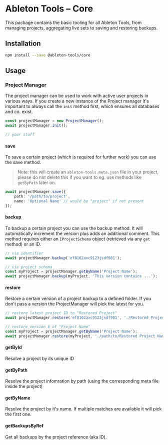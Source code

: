 # Ableton Tools – Core

This package contains the basic tooling for all Ableton Tools, from managing projects,
aggregating live sets to saving and restoring backups.


## Installation

```bash
npm install --save @ableton-tools/core
```

## Usage

### Project Manager

The project manager can be used to work with active user projects in various ways.
If you create a new instance of the Project manager it's important to always call the `init` method first, which ensures all databases and co. exist.

```ts
const projectManager = new ProjectManager();
await projectManager.init();

// your stuff
```

#### save

To save a certain project (which is required for further work) you can use the save method.

> Note: this will create an `ableton-tools.meta.json` file in your project, please do not delete this if you want to eg. use methods like `getByPath` later on.

```ts
await projectManager.save({
    path: '/path/to/project',
    name: 'Optional Name' // would be "project" if not present
});
```

#### backup

To backup a certain project you can use the backup method. It will automatically
increment the version plus adds an additional comment. This method requires either 
an `IProjectSchema` object (retrieved via any `get` method) or an ID.

```ts
// via identifier
await projectManager.backup('ef8102axc9123jsdf981');

// via project schema
const myProject = projectManager.getByName('Project Name');
await projectManager.backup(myProject, 'This version contains ...');
```

#### restore

Restore a certain version of a project backup to a defined folder. If you don't pass a version the ProjectManager will pick the latest for you.

```ts
// restore latest project ID to "Restored Project"
await projectManager.restore('ef8102axc9123jsdf981', './Restored Project');

// restore version 6 of "Project Name"
const myProject = projectManager.getByName('Project Name');
await projectManager.restore(myProject, './path/to/Restored Project Name', 6);
```

#### getById

Resolve a project by its unique ID

#### getByPath

Resolve the project infomration by path (using the corresponding meta file inside the project)

#### getByName

Resolve the project by it's name. If multiple matches are available it will pick the first one.

#### getBackupsByRef

Get all backups by the project reference (aka ID).
